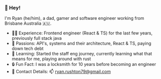 <!--
**ryan-rushton/ryan-rushton** is a ✨ _special_ ✨ repository because its `README.md` (this file) appears on your GitHub profile.

Here are some ideas to get you started:

- 🔭 I’m currently working on ...
- 🌱 I’m currently learning ...
- 👯 I’m looking to collaborate on ...
- 🤔 I’m looking for help with ...
- 💬 Ask me about ...
- 📫 How to reach me: ...
- 😄 Pronouns: ...
- ⚡ Fun fact: ...
-->

### 👋 Hey!

I'm Ryan (he/him), a dad, gamer and software engineer working from Brisbane Australia 🇦🇺.

- 🧑‍🏭 Experience: Frontend engineer (React & TS) for the last few years, previously full stack java
- 🚀 Passions: API's, systems and their architecture, React & TS, paying down tech debt
- 🤖 Learning: Started the staff eng journey, currently learning what that means for me, playing around with rust
- 🔒 Fun Fact: I was a locksmith for 10 years before becoming an engineer
- 📱 Contact Details: 📫 ryan.rushton79@gmail.com
